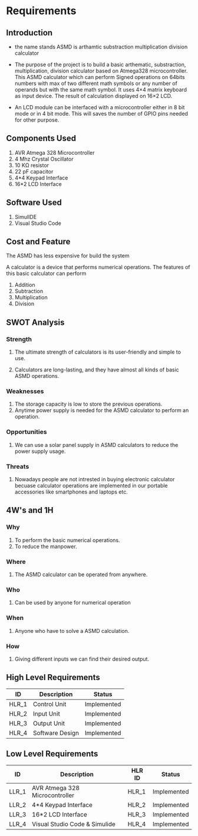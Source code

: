 # Requirements

## Introduction

* the name stands ASMD is arthamtic substraction multiplication division calculator

* The purpose of the project is to build a basic arthematic, substraction, multiplication, division calculator based on Atmega328 microcontroller. This ASMD calculator which can perform Signed operations on 64bits numbers with max of two different math symbols or any number of operands but with the same math symbol. It uses 4×4 matrix keyboard as input device. The result of calculation displayed on 16×2 LCD. 

* An LCD module can be interfaced with a microcontroller either in 8 bit mode or in 4 bit mode. This will saves the number of GPIO pins needed for other purpose.


## Components Used

1. AVR Atmega 328 Microcontroller
2. 4 Mhz Crystal Oscillator
3. 10 KΩ resistor
4. 22 pF capacitor
5. 4*4 Keypad Interface
6. 16*2 LCD Interface

## Software Used

1. SimulIDE
2. Visual Studio Code

## Cost and Feature

The ASMD has less expensive for build the system

A calculator is a device that performs numerical operations. The features of this basic calculator can perform 

1. Addition
2. Subtraction
3. Multiplication
4. Division

## SWOT Analysis

### Strength

1. The ultimate strength of calculators is its user-friendly and simple to use.

2. Calculators are long-lasting, and they have almost all kinds of basic ASMD operations.

### Weaknesses

1. The storage capacity is low to store the previous operations.
2. Anytime power supply is needed for the ASMD calculator to perform an operation.

### Opportunities

1. We can use a solar panel supply in ASMD calculators to reduce the power supply usage.

### Threats

1. Nowadays people are not intrested in buying electronic calculator becuase calculator operations are implemented in our portable accessories like smartphones and laptops etc.


## 4W's and 1H

### Why

1. To perform the basic numerical operations.
2. To reduce the manpower.

### Where

1. The ASMD calculator can be operated from anywhere.

### Who

1. Can be used by anyone for numerical operation

### When

1. Anyone who have to solve a ASMD calculation.

### How

1. Giving different inputs we can find their desired output.

## High Level Requirements
| ID | Description | Status |
|----|-------------|--------|
| HLR_1 | Control Unit | Implemented |
| HLR_2 | Input Unit | Implemented |
| HLR_3 | Output Unit | Implemented |
| HLR_4 | Software Design | Implemented |

## Low Level Requirements
| ID | Description | HLR ID | Status |
|----|-------------|--------|--------|
| LLR_1 | AVR Atmega 328 Microcontroller | HLR_1 | Implemented |    
| LLR_2 | 4*4 Keypad Interface | HLR_2 | Implemented |
| LLR_3 | 16*2 LCD Interface | HLR_3 | Implemented |
| LLR_4 | Visual Studio Code & Simulide | HLR_4 | Implemented |
